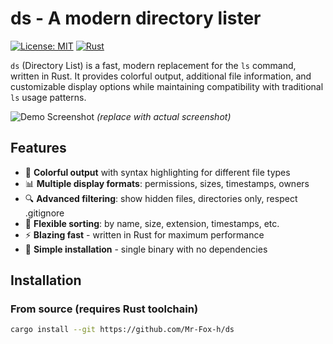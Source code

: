 # ds - A modern directory lister

[![License: MIT](https://img.shields.io/badge/License-MIT-yellow.svg)](https://opensource.org/licenses/MIT)
[![Rust](https://github.com/yourusername/ds/actions/workflows/rust.yml/badge.svg)](https://github.com/yourusername/ds/actions/workflows/rust.yml)

`ds` (Directory List) is a fast, modern replacement for the `ls` command, written in Rust. It provides colorful output, additional file information, and customizable display options while maintaining compatibility with traditional `ls` usage patterns.

![Demo Screenshot](screenshot.png) *(replace with actual screenshot)*

## Features

- 🎨 **Colorful output** with syntax highlighting for different file types
- 📊 **Multiple display formats**: permissions, sizes, timestamps, owners
- 🔍 **Advanced filtering**: show hidden files, directories only, respect .gitignore
- 🔄 **Flexible sorting**: by name, size, extension, timestamps, etc.
- ⚡ **Blazing fast** - written in Rust for maximum performance
- 📁 **Simple installation** - single binary with no dependencies

## Installation

### From source (requires Rust toolchain)
```bash
cargo install --git https://github.com/Mr-Fox-h/ds 
